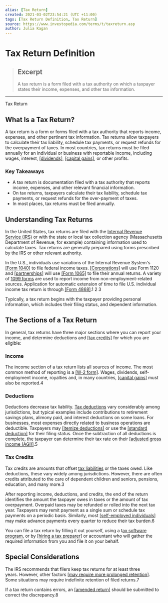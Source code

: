 ```yaml
---
alias: [Tax Return]
created: 2021-03-02T23:54:21 (UTC +11:00)
tags: [Tax Return Definition, Tax Return]
source: https://www.investopedia.com/terms/t/taxreturn.asp
author: Julia Kagan
---
```


# Tax Return Definition

> ## Excerpt
> A tax return is a form filed with a tax authority on which a taxpayer states their income, expenses, and other tax information.

---

Tax Return
## What Is a Tax Return?

A tax return is a form or forms filed with a tax authority that reports income, expenses, and other pertinent tax information. Tax returns allow taxpayers to calculate their tax liability, schedule tax payments, or request refunds for the overpayment of taxes. In most countries, tax returns must be filed annually for an individual or business with reportable income, including wages, interest, [[dividends]](https://www.investopedia.com/terms/d/dividend.asp), [[capital gains]](https://www.investopedia.com/terms/c/capitalgain.asp), or other profits.

### Key Takeaways

-   A tax return is documentation filed with a tax authority that reports income, expenses, and other relevant financial information.
-   On tax returns, taxpayers calculate their tax liability, schedule tax payments, or request refunds for the over-payment of taxes.
-   In most places, tax returns must be filed annually.

## Understanding Tax Returns

In the United States, tax returns are filed with the [Internal Revenue Service (IRS)](https://www.investopedia.com/terms/i/irs.asp) or with the state or local tax collection agency (Massachusetts Department of Revenue, for example) containing information used to calculate taxes. Tax returns are generally prepared using forms prescribed by the IRS or other relevant authority.

In the U.S., individuals use variations of the Internal Revenue System's [[Form 1040]](https://www.investopedia.com/terms/1/1040.asp) to file federal income taxes. [[Corporations]](https://www.investopedia.com/terms/c/corporation.asp) will use Form 1120 and [[partnerships]](https://www.investopedia.com/terms/p/partnership.asp) will use [[Form 1065]](https://www.investopedia.com/terms/f/form-1065.asp) to file their annual returns. A variety of [1099 forms](https://www.investopedia.com/articles/personal-finance/082514/purpose-1099-forms.asp) are used to report income from non-employment-related sources. Application for automatic extension of time to file U.S. individual income tax return is through [[Form 4868]](https://www.investopedia.com/terms/i/irs-form-4868.asp).1 2 3

Typically, a tax return begins with the taxpayer providing personal information, which includes their filing status, and dependent information. 

## The Sections of a Tax Return

In general, tax returns have three major sections where you can report your income, and determine deductions and [[tax credits]](https://www.investopedia.com/terms/t/taxcredit.asp) for which you are eligible:

### Income

The income section of a tax return lists all sources of income. The most common method of reporting is a [[W-2 form]](https://www.investopedia.com/terms/w/w2form.asp). Wages, dividends, self-employment income, royalties and, in many countries, [[capital gains]](https://www.investopedia.com/terms/c/capitalgain.asp) must also be reported.4

### Deductions

Deductions decrease tax liability. [Tax deductions](https://www.investopedia.com/terms/t/tax-deduction.asp) vary considerably among jurisdictions, but typical examples include contributions to retirement savings plans, alimony paid, and interest deductions on some loans. For businesses, most expenses directly related to business operations are deductible. Taxpayers may [[itemize deductions]](https://www.investopedia.com/terms/i/itemizeddeduction.asp) or use the [[standard deduction]](https://www.investopedia.com/terms/s/standarddeduction.asp) for their filing status. Once the subtraction of all deductions is complete, the taxpayer can determine their tax rate on their [[adjusted gross income (AGI)]](https://www.investopedia.com/terms/a/agi.asp).5

### Tax Credits

Tax credits are amounts that offset [tax liabilities](https://www.investopedia.com/terms/t/taxliability.asp) or the taxes owed. Like deductions, these vary widely among jurisdictions. However, there are often credits attributed to the care of dependent children and seniors, pensions, education, and many more.3

After reporting income, deductions, and credits, the end of the return identifies the amount the taxpayer owes in taxes or the amount of tax overpayment. Overpaid taxes may be refunded or rolled into the next tax year. Taxpayers may remit payment as a single sum or schedule tax payments on a periodic basis. Similarly, most [[self-employed individuals]](https://www.investopedia.com/terms/s/self-employed-person.asp) may make advance payments every quarter to reduce their tax burden.6

You can file a tax return by filling it out yourself, using a t[ax software program](https://www.investopedia.com/best-tax-software-5069775), or by [[hiring a tax preparer]](https://www.investopedia.com/best-tax-preparation-services-5089924) or accountant who will gather the required information from you and file it on your behalf.

## Special Considerations

The IRS recommends that filers keep tax returns for at least three years. However, other factors [[may require more prolonged retention]](https://www.investopedia.com/ask/answers/020414/how-long-should-i-keep-my-tax-records.asp). Some situations may require indefinite retention of filed returns.7

If a tax return contains errors, an [[amended return]](https://www.investopedia.com/terms/a/amendedreturn.asp) should be submitted to correct the discrepancy.8
